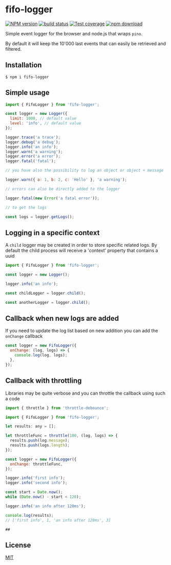 # fifo-logger

[![NPM version][npm-image]][npm-url]
[![build status][ci-image]][ci-url]
[![Test coverage][codecov-image]][codecov-url]
[![npm download][download-image]][download-url]

Simple event logger for the browser and node.js that wraps `pino`.

By default it will keep the 10'000 last events that can easily be retrieved and filtered.

## Installation

`$ npm i fifo-logger`

## Simple usage

```js
import { FifoLogger } from 'fifo-logger';

const logger = new Logger({
  limit: 1000, // default value
  level: 'info', // default value
});

logger.trace('a trace');
logger.debug('a debug');
logger.info('an info');
logger.warn('a warning');
logger.error('a error');
logger.fatal('fatal');

// you have also the possibility to log an object or object + message

logger.warn({ a: 1, b: 2, c: 'Hello' }, 'a warning');

// errors can also be directly added to the logger

logger.fatal(new Error('a fatal error'));

// to get the logs

const logs = logger.getLogs();
```

## Logging in a specific context

A `child` logger may be created in order to store specific related logs. By default the child process will receive a 'context' property that contains a uuid

```js
import { FifoLogger } from 'fifo-logger';

const logger = new Logger();

logger.info('an info');

const childLogger = logger.child();

const anotherLogger = logger.child();
```

## Callback when new logs are added

If you need to update the log list based on new addition you can add the `onChange` callback

```js
const logger = new FifoLogger({
  onChange: (log, logs) => {
    console.log(log, logs);
  },
});
```

## Callback with throttling

Libraries may be quite verbose and you can throttle the callback using such a code

```js
import { throttle } from 'throttle-debounce';

import { FifoLogger } from 'fifo-logger';

let results: any = [];

let throttleFunc = throttle(100, (log, logs) => {
  results.push(log.message);
  results.push(logs.length);
});

const logger = new FifoLogger({
  onChange: throttleFunc,
});

logger.info('first info');
logger.info('second info');

const start = Date.now();
while (Date.now() - start < 120);

logger.info('an info after 120ms');

console.log(results);
// ['first info', 1, 'an info after 120ms', 3]
```

    ##

## License

[MIT](./LICENSE)

[npm-image]: https://img.shields.io/npm/v/fifo-logger.svg
[npm-url]: https://www.npmjs.com/package/fifo-logger
[ci-image]: https://github.com/cheminfo/fifo-logger/workflows/Node.js%20CI/badge.svg?branch=main
[ci-url]: https://github.com/cheminfo/fifo-logger/actions?query=workflow%3A%22Node.js+CI%22
[codecov-image]: https://img.shields.io/codecov/c/github/cheminfo/fifo-logger.svg
[codecov-url]: https://codecov.io/gh/cheminfo/fifo-logger
[download-image]: https://img.shields.io/npm/dm/fifo-logger.svg
[download-url]: https://www.npmjs.com/package/fifo-logger

```

```
